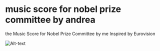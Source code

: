 # music score for nobel prize committee by andrea
the Music Score for Nobel Prize Committee by me
Inspired by Eurovision 


![Alt-text](https://res.cloudinary.com/duse2sckn/image/upload/v1733070629/New_Note_scmrh3.jpg)
